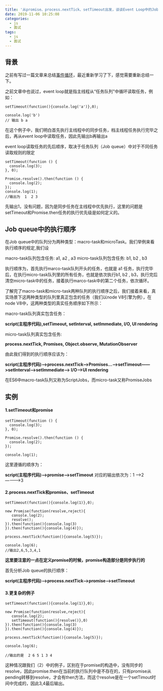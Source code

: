 ```yaml
---
title: '从promise、process.nextTick、setTimeout出发，谈谈Event Loop中的Job queue '
date: 2019-11-06 10:25:08
categories: 
  - js
  - 面试
tags: 
  - js
  - 面试
---
```

## 背景
之前有写过一篇文章来总结[事件循环](https://juejin.im/post/5aacd1766fb9a028cb2d6766)，最近重新学习了下，感觉需要重新总结一下。
 <!--more-->
之前文章中也说过，event loop就是指主线程从“任务队列”中循环读取任务，例如：
```
setTimeout(function(){console.log('a')},0);

console.log('b')
// 输出 b a
```

在这个例子中，我们明白首先执行主线程中的同步任务，档主线程任务执行完毕之后，再从event loop中读取任务，因此先输出b再输出a

event loop读取任务的先后顺序，取决于任务队列（Job queue）中对于不同任务读取规则的限定
```
setTimeout(function () {
  console.log(3);
}, 0);

Promise.resolve().then(function () {
  console.log(2);
});
console.log(1);
//输出为  1  2 3
```
先输出1，没有问题，因为是同步任务在主线程中优先执行，这里的问题是setTimeout和Promise.then任务的执行优先级是如何定义的。

## Job queue中的执行顺序

在Job queue中的队列分为两种类型：macro-task和microTask。我们举例来看执行顺序的规定,我们设

macro-task队列包含任务: a1, a2 , a3
micro-task队列包含任务: b1, b2 , b3

执行顺序为，首先执行marco-task队列开头的任务，也就是 a1 任务，执行完毕后，在执行micro-task队列里的所有任务，也就是依次执行b1, b2 , b3，执行完后清空micro-task中的任务，接着执行marco-task中的第二个任务，依次循环。

了解完了macro-task和micro-task两种队列的执行顺序之后，我们接着来看，真实场景下这两种类型的队列里真正包含的任务（我们以node V8引擎为例），在node V8中，这两种类型的真实任务顺序如下所示：

macro-task队列真实包含任务：

**script(主程序代码),setTimeout, setInterval, setImmediate, I/O, UI rendering**

micro-task队列真实包含任务:

**process.nextTick, Promises, Object.observe, MutationObserver**

由此我们得到的执行顺序应该为：

**script(主程序代码)—>process.nextTick—>Promises...——>setTimeout——>setInterval——>setImmediate——> I/O——>UI rendering**

在ES6中macro-task队列又称为ScriptJobs，而micro-task又称PromiseJobs

## 实例

#### 1.setTimeout和promise
```
setTimeout(function () {
  console.log(3);
}, 0);

Promise.resolve().then(function () {
  console.log(2);
});

console.log(1);
```
这里遵循的顺序为：

**script(主程序代码)——>promise——>setTimeout**
对应的输出依次为：1 ——>2————>3

#### 2.process.nextTick和promise、setTimeout

```
setTimeout(function(){console.log(1)},0);

new Promise(function(resolve,reject){
   console.log(2);
   resolve();
}).then(function(){console.log(3)
}).then(function(){console.log(4)});

process.nextTick(function(){console.log(5)});

console.log(6);
//输出2,6,5,3,4,1
```

**这里要注意的一点在定义promise的时候，promise构造部分是同步执行的**

首先分析Job queue的执行顺序：

**script(主程序代码)——>process.nextTick——>promise——>setTimeout**

#### 3.更复杂的例子
```
setTimeout(function(){console.log(1)},0);

new Promise(function(resolve,reject){
   console.log(2);
   setTimeout(function(){resolve()},0)
}).then(function(){console.log(3)
}).then(function(){console.log(4)});

process.nextTick(function(){console.log(5)});

console.log(6);

//输出的是  2 6 5 1 3 4
```
这种情况跟我们（2）中的例子，区别在于promise的构造中，没有同步的resolve，因此promise.then在当前的执行队列中是不存在的，只有promise从pending转移到resolve，才会有then方法，而这个resolve是在一个setTimout时间中完成的，因此3,4最后输出。